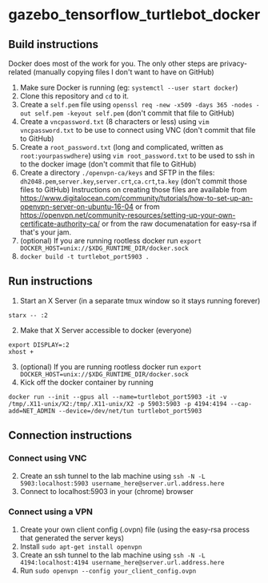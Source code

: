 # gazebo_tensorflow_turtlebot_docker

## Build instructions
Docker does most of the work for you. The only other steps are privacy-related (manually copying files I don't want to have on GitHub)

1. Make sure Docker is running (eg: `systemctl --user start docker`)
1. Clone this repository and `cd` to it.
2. Create a `self.pem` file using `openssl req -new -x509 -days 365 -nodes -out self.pem -keyout self.pem` (don't commit that file to GitHub)
3. Create a `vncpassword.txt` (8 characters or less) using `vim vncpassword.txt` to be use to connect using VNC (don't commit that file to GitHub)
3. Create a `root_password.txt` (long and complicated, written as `root:yourpasswdhere`) using `vim root_password.txt` to be used to ssh in to the docker image (don't commit that file to GitHub)
4. Create a directory `./openvpn-ca/keys` and SFTP in the files: `dh2048.pem`,`server.key`,`server.crt`,`ca.crt`,`ta.key` (don't commit those files to GitHub)
Instructions on creating those files are available from https://www.digitalocean.com/community/tutorials/how-to-set-up-an-openvpn-server-on-ubuntu-16-04 or from https://openvpn.net/community-resources/setting-up-your-own-certificate-authority-ca/ or from the raw documenatation for easy-rsa if that's your jam. 
3. (optional) If you are running rootless docker run `export DOCKER_HOST=unix://$XDG_RUNTIME_DIR/docker.sock`
4. `docker build -t turtlebot_port5903 .`

## Run instructions

1. Start an X Server (in a separate tmux window so it stays running forever)
```
starx -- :2
```
2. Make that X Server accessible to docker (everyone)
```
export DISPLAY=:2
xhost +
```
3. (optional) If you are running rootless docker run `export DOCKER_HOST=unix://$XDG_RUNTIME_DIR/docker.sock`
3. Kick off the docker container by running
```
docker run --init --gpus all --name=turtlebot_port5903 -it -v /tmp/.X11-unix/X2:/tmp/.X11-unix/X2 -p 5903:5903 -p 4194:4194 --cap-add=NET_ADMIN --device=/dev/net/tun turtlebot_port5903
```

## Connection instructions

### Connect using VNC
2. Create an ssh tunnel to the lab machine using `ssh -N -L 5903:localhost:5903 username_here@server.url.address.here`
3. Connect to localhost:5903 in your (chrome) browser

### Connect using a VPN
1. Create your own client config (.ovpn) file (using the easy-rsa process that generated the server keys)
2. Install `sudo apt-get install openvpn`
2. Create an ssh tunnel to the lab machine using `ssh -N -L 4194:localhost:4194 username_here@server.url.address.here`
3. Run `sudo openvpn --config your_client_config.ovpn`
